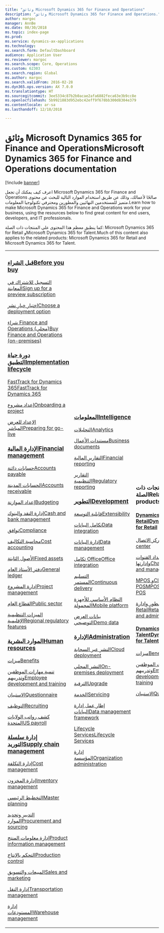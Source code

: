 ```yaml
---
title: "وثائق Microsoft Dynamics 365 for Finance and Operations"
description: "وثائق Microsoft Dynamics 365 for Finance and Operations."
author: margoc
manager: AnnBe
ms.date: 08/30/2018
ms.topic: index-page
ms.prod: 
ms.service: dynamics-ax-applications
ms.technology: 
ms.search.form: DefaultDashboard
audience: Application User
ms.reviewer: margoc
ms.search.scope: Core, Operations
ms.custom: 62303
ms.search.region: Global
ms.author: margoc
ms.search.validFrom: 2016-02-28
ms.dyn365.ops.version: AX 7.0.0
ms.translationtype: HT
ms.sourcegitcommit: 3ee5334c87b2b0acae2afa6882feca63e3b9cc8e
ms.openlocfilehash: 5b9921883d952ebc42eff9f678bb300d8304e379
ms.contentlocale: ar-sa
ms.lasthandoff: 12/18/2018

---
```


# <a name="microsoft-dynamics-365-for-finance-and-operations-documentation"></a><span data-ttu-id="e6781-103">وثائق Microsoft Dynamics 365 for Finance and Operations</span><span class="sxs-lookup"><span data-stu-id="e6781-103">Microsoft Dynamics 365 for Finance and Operations documentation</span></span>

[!include [banner](includes/banner.md)]

<span data-ttu-id="e6781-104">اعرف كيف يمكنك أن تجعل Microsoft Dynamics 365 for Finance and Operations صالحًا لأعمالك، وذلك عن طريق استخدام الموارد التالية للبحث عن محتوى متميز للمستخدمين النهائيين والمطورين ومحترفي تكنولوجيا المعلومات.</span><span class="sxs-lookup"><span data-stu-id="e6781-104">Learn how to make Microsoft Dynamics 365 for Finance and Operations work for your business, using the resources below to find great content for end users, developers, and IT professionals.</span></span> 

<span data-ttu-id="e6781-105">كما ينطبق معظم هذا المحتوى على المنتجات ذات الصلة: Microsoft Dynamics 365 for Retail وMicrosoft Dynamics 365 for Talent.</span><span class="sxs-lookup"><span data-stu-id="e6781-105">Much of this content also applies to the related products: Microsoft Dynamics 365 for Retail and Microsoft Dynamics 365 for Talent.</span></span> 

<table>
<colgroup>
<col width="33%" />
<col width="33%" />
<col width="33%" />
</colgroup>
<tbody>
<tr class="odd">
<td>
<h3><span data-ttu-id="e6781-106"><a href="get-started/before-you-buy.md">قبل الشراء</a></span><span class="sxs-lookup"><span data-stu-id="e6781-106"><a href="get-started/before-you-buy.md">Before you buy</a></span></span></h3>
<p><span data-ttu-id="e6781-107"><a href="../dev-itpro/dev-tools/sign-up-preview-subscription.md">التسجيل للاشتراك في المعاينة</a></span><span class="sxs-lookup"><span data-stu-id="e6781-107"><a href="../dev-itpro/dev-tools/sign-up-preview-subscription.md">Sign up for a preview subscription</a></span></span></p>
 <p><span data-ttu-id="e6781-108"><a href="../dev-itpro/deployment/choose-deployment-type.md">اختيار خيار نشر</a></span><span class="sxs-lookup"><span data-stu-id="e6781-108"><a href="../dev-itpro/deployment/choose-deployment-type.md">Choose a deployment option</a></span></span></p>
 <p><span data-ttu-id="e6781-109"><a href="get-started/purchase-on-premises.md">شراء Finance and Operations (محلي)</a></span><span class="sxs-lookup"><span data-stu-id="e6781-109"><a href="get-started/purchase-on-premises.md">Buy Finance and Operations (on-premises)</a></span></span></p>

<h3><span data-ttu-id="e6781-110"><a href="imp-lifecycle/implementation-lifecycle.md">دورة حياة التطبيق</a></span><span class="sxs-lookup"><span data-stu-id="e6781-110"><a href="imp-lifecycle/implementation-lifecycle.md">Implementation lifecycle</a></span></span></h3>
<p><span data-ttu-id="e6781-111"><a href="get-started/fasttrack-dynamics-365-overview.md">FastTrack for Dynamics 365</a></span><span class="sxs-lookup"><span data-stu-id="e6781-111"><a href="get-started/fasttrack-dynamics-365-overview.md">FastTrack for Dynamics 365</a></span></span></p>
<p><span data-ttu-id="e6781-112"><a href="imp-lifecycle/onboard.md">إعداد مشروع</a></span><span class="sxs-lookup"><span data-stu-id="e6781-112"><a href="imp-lifecycle/onboard.md">Onboarding a project</a></span></span></p>
<p><span data-ttu-id="e6781-113"><a href="imp-lifecycle/prepare-go-live.md">الإعداد للعرض المباشر</a></span><span class="sxs-lookup"><span data-stu-id="e6781-113"><a href="imp-lifecycle/prepare-go-live.md">Preparing for go-live</a></span></span></p>

<h3><span data-ttu-id="e6781-114"><a href="../financials/index.md">الإدارة المالية</a></span><span class="sxs-lookup"><span data-stu-id="e6781-114"><a href="../financials/index.md">Financial management</a></span></span></h3>
<p><span data-ttu-id="e6781-115"><a href="../financials/accounts-payable/accounts-payable.md">حسابات دائنة</a></span><span class="sxs-lookup"><span data-stu-id="e6781-115"><a href="../financials/accounts-payable/accounts-payable.md">Accounts payable</a></span></span></p>
<p><span data-ttu-id="e6781-116"><a href="../financials/accounts-receivable/accounts-receivable.md">الحسابات المدينة</a></span><span class="sxs-lookup"><span data-stu-id="e6781-116"><a href="../financials/accounts-receivable/accounts-receivable.md">Accounts receivable</a></span></span></p>
<p><span data-ttu-id="e6781-117"><a href="../financials/budgeting/budgeting-overview.md">إعداد الموازنة</a></span><span class="sxs-lookup"><span data-stu-id="e6781-117"><a href="../financials/budgeting/budgeting-overview.md">Budgeting</a></span></span></p>
<p><span data-ttu-id="e6781-118"><a href="../financials/cash-bank-management/cash-bank-management.md">إدارة النقد والبنوك</a></span><span class="sxs-lookup"><span data-stu-id="e6781-118"><a href="../financials/cash-bank-management/cash-bank-management.md">Cash and bank management</a></span></span></p>
<p><span data-ttu-id="e6781-119"><a href="../financials/general-ledger/audit-policy-rules.md">توافق</a></span><span class="sxs-lookup"><span data-stu-id="e6781-119"><a href="../financials/general-ledger/audit-policy-rules.md">Compliance</a></span></span></p>
<p><span data-ttu-id="e6781-120"><a href="../financials/cost-accounting/cost-accounting-home-page.md">محاسبة التكاليف</a></span><span class="sxs-lookup"><span data-stu-id="e6781-120"><a href="../financials/cost-accounting/cost-accounting-home-page.md">Cost accounting</a></span></span></p>
<p><span data-ttu-id="e6781-121"><a href="../financials/fixed-assets/fixed-assets.md">الأصول الثابتة</a></span><span class="sxs-lookup"><span data-stu-id="e6781-121"><a href="../financials/fixed-assets/fixed-assets.md">Fixed assets</a></span></span></p>
<p><span data-ttu-id="e6781-122"><a href="../financials/general-ledger/general-ledger.md">دفتر الأستاذ العام</a></span><span class="sxs-lookup"><span data-stu-id="e6781-122"><a href="../financials/general-ledger/general-ledger.md">General ledger</a></span></span></p>
<p><span data-ttu-id="e6781-123"><a href="../financials/project-management/overview-project-management-accounting.md">إدارة المشروع</a></span><span class="sxs-lookup"><span data-stu-id="e6781-123"><a href="../financials/project-management/overview-project-management-accounting.md">Project management</a></span></span></p>
<p><span data-ttu-id="e6781-124"><a href="../financials/public-sector/public-sector-functionality.md">القطاع العام</a></span><span class="sxs-lookup"><span data-stu-id="e6781-124"><a href="../financials/public-sector/public-sector-functionality.md">Public sector</a></span></span></p>
<p><span data-ttu-id="e6781-125"><a href="../dev-itpro/lcs-solutions/country-region.md">الميزات التنظيمية الإقليمية</a></span><span class="sxs-lookup"><span data-stu-id="e6781-125"><a href="../dev-itpro/lcs-solutions/country-region.md">Regional regulatory features</a></span></span></p>

<h3><span data-ttu-id="e6781-126"><a href="hr/hr-landing-page.md">الموارد البشرية</a></span><span class="sxs-lookup"><span data-stu-id="e6781-126"><a href="hr/hr-landing-page.md">Human resources</a></span></span></h3>
<p><span data-ttu-id="e6781-127"><a href="../talent/manage-benefit-program.md">ميزات</a></span><span class="sxs-lookup"><span data-stu-id="e6781-127"><a href="../talent/manage-benefit-program.md">Benefits</a></span></span></p>
<p><span data-ttu-id="e6781-128"><a href="../talent/performance-management-overview.md">تنمية مهارات الموظفين وتدريبهم</a></span><span class="sxs-lookup"><span data-stu-id="e6781-128"><a href="../talent/performance-management-overview.md">Employee development and training</a></span></span></p>
<p><span data-ttu-id="e6781-129"><a href="../talent/questionnaires.md">الاستبيان</a></span><span class="sxs-lookup"><span data-stu-id="e6781-129"><a href="../talent/questionnaires.md">Questionnaire</a></span></span></p>
<p><span data-ttu-id="e6781-130"><a href="hr/manage-recruiting-process.md">التوظيف</a></span><span class="sxs-lookup"><span data-stu-id="e6781-130"><a href="hr/manage-recruiting-process.md">Recruiting</a></span></span></p>
<p><span data-ttu-id="e6781-131"><a href="hr/localizations/noam-usa-payroll.md">كشف رواتب الولايات المتحدة</a></span><span class="sxs-lookup"><span data-stu-id="e6781-131"><a href="hr/localizations/noam-usa-payroll.md">US payroll</a></span></span></p>

<h3><span data-ttu-id="e6781-132"><a href="../supply-chain/index.md">إدارة سلسلة التوريد</a></span><span class="sxs-lookup"><span data-stu-id="e6781-132"><a href="../supply-chain/index.md">Supply chain management</a></span></span></h3>
<p><span data-ttu-id="e6781-133"><a href="../supply-chain/cost-management/costing-sheets.md">إدارة التكلفة</a></span><span class="sxs-lookup"><span data-stu-id="e6781-133"><a href="../supply-chain/cost-management/costing-sheets.md">Cost management</a></span></span></p>
<p><span data-ttu-id="e6781-134"><a href="../supply-chain/inventory/inventory-home-page.md">إدارة المخزون</a></span><span class="sxs-lookup"><span data-stu-id="e6781-134"><a href="../supply-chain/inventory/inventory-home-page.md">Inventory management</a></span></span></p>
<p><span data-ttu-id="e6781-135"><a href="../supply-chain/master-planning/master-plans.md">التخطيط الرئيسي</a></span><span class="sxs-lookup"><span data-stu-id="e6781-135"><a href="../supply-chain/master-planning/master-plans.md">Master planning</a></span></span></p>
<p><span data-ttu-id="e6781-136"><a href="../supply-chain/procurement/procurement-sourcing-overview.md">التدبير وتحديد الموارد</a></span><span class="sxs-lookup"><span data-stu-id="e6781-136"><a href="../supply-chain/procurement/procurement-sourcing-overview.md">Procurement and sourcing</a></span></span></p>
<p><span data-ttu-id="e6781-137"><a href="../supply-chain/pim/product-information.md">إدارة معلومات المنتج</a></span><span class="sxs-lookup"><span data-stu-id="e6781-137"><a href="../supply-chain/pim/product-information.md">Product information management</a></span></span></p>
<p><span data-ttu-id="e6781-138"><a href="../supply-chain/production-control/production-process-overview.md">التحكم بالإنتاج</a></span><span class="sxs-lookup"><span data-stu-id="e6781-138"><a href="../supply-chain/production-control/production-process-overview.md">Production control</a></span></span></p>
<p><span data-ttu-id="e6781-139"><a href="../supply-chain/sales-marketing/overview-sales-marketing.md">المبيعات والتسويق</a></span><span class="sxs-lookup"><span data-stu-id="e6781-139"><a href="../supply-chain/sales-marketing/overview-sales-marketing.md">Sales and marketing</a></span></span></p>
<p><span data-ttu-id="e6781-140"><a href="../supply-chain/transportation/transportation-management-overview.md">إدارة النقل</a></span><span class="sxs-lookup"><span data-stu-id="e6781-140"><a href="../supply-chain/transportation/transportation-management-overview.md">Transportation management</a></span></span></p>
<p><span data-ttu-id="e6781-141"><a href="../supply-chain/warehousing/warehouse-configuration.md">إدارة المستودعات</a></span><span class="sxs-lookup"><span data-stu-id="e6781-141"><a href="../supply-chain/warehousing/warehouse-configuration.md">Warehouse management</a></span></span></p>

</td>
<td>
<h3><span data-ttu-id="e6781-142"><a href="../dev-itpro/analytics/bi-reporting-home-page.md">المعلومات</a></span><span class="sxs-lookup"><span data-stu-id="e6781-142"><a href="../dev-itpro/analytics/bi-reporting-home-page.md">Intelligence</a></span></span></h3>
<p><span data-ttu-id="e6781-143"><a href="../dev-itpro/analytics/analytics.md">التحليلات</a></span><span class="sxs-lookup"><span data-stu-id="e6781-143"><a href="../dev-itpro/analytics/analytics.md">Analytics</a></span></span></p>
 <p><span data-ttu-id="e6781-144"><a href="../dev-itpro/analytics/document-reporting-services.md">مستندات الأعمال</a></span><span class="sxs-lookup"><span data-stu-id="e6781-144"><a href="../dev-itpro/analytics/document-reporting-services.md">Business documents</a></span></span></p>
<p><span data-ttu-id="e6781-145"><a href="../dev-itpro/analytics/financial-reporting-intro.md">التقارير المالية</a></span><span class="sxs-lookup"><span data-stu-id="e6781-145"><a href="../dev-itpro/analytics/financial-reporting-intro.md">Financial reporting</a></span></span></p>
<p><span data-ttu-id="e6781-146"><a href="../dev-itpro/analytics/general-electronic-reporting.md">التقارير التنظيمية</a></span><span class="sxs-lookup"><span data-stu-id="e6781-146"><a href="../dev-itpro/analytics/general-electronic-reporting.md">Regulatory reporting</a></span></span></p>



<h3><span data-ttu-id="e6781-147"><a href="../dev-itpro/dev-tools/developer-home-page.md">التطوير</span><span class="sxs-lookup"><span data-stu-id="e6781-147"><a href="../dev-itpro/dev-tools/developer-home-page.md">Development</span></span></h3>
<p><span data-ttu-id="e6781-148"><a href="../dev-itpro/extensibility/extensibility-home-page.md">قابلية التوسعة</a></span><span class="sxs-lookup"><span data-stu-id="e6781-148"><a href="../dev-itpro/extensibility/extensibility-home-page.md">Extensibility</a></span></span></p>

<p><span data-ttu-id="e6781-149"><a href="../dev-itpro/data-entities/integration-overview.md">تكامل البيانات</a></span><span class="sxs-lookup"><span data-stu-id="e6781-149"><a href="../dev-itpro/data-entities/integration-overview.md">Data integration</a></span></span></p>
<p><span data-ttu-id="e6781-150"><a href="../dev-itpro/data-entities/data-entities.md">إدارة البيانات</a></span><span class="sxs-lookup"><span data-stu-id="e6781-150"><a href="../dev-itpro/data-entities/data-entities.md">Data management</a></span></span></p>

<p><span data-ttu-id="e6781-151"><a href="../dev-itpro/office-integration/office-integration.md">تكامل Office</a></span><span class="sxs-lookup"><span data-stu-id="e6781-151"><a href="../dev-itpro/office-integration/office-integration.md">Office integration</a></span></span></p>
<p><span data-ttu-id="e6781-152"><a href="../dev-itpro/dev-tools/continuous-delivery-home-page.md">التسليم المستمر</a></span><span class="sxs-lookup"><span data-stu-id="e6781-152"><a href="../dev-itpro/dev-tools/continuous-delivery-home-page.md">Continuous delivery</a></span></span></p>
<p><span data-ttu-id="e6781-153"><a href="../dev-itpro/mobile-apps/platform/mobile-platform-home-page.md">النظام الأساسي للأجهزة المحمولة</a></span><span class="sxs-lookup"><span data-stu-id="e6781-153"><a href="../dev-itpro/mobile-apps/platform/mobile-platform-home-page.md">Mobile platform</a></span></span></p>
<p><span data-ttu-id="e6781-154"><a href="get-started/demo-data.md">بيانات العرض التوضيحي</a></span><span class="sxs-lookup"><span data-stu-id="e6781-154"><a href="get-started/demo-data.md">Demo data</a></span></span></p>

<h3><span data-ttu-id="e6781-155"><a href="../dev-itpro/sysadmin/system-administration-home-page.md">الإدارة</span><span class="sxs-lookup"><span data-stu-id="e6781-155"><a href="../dev-itpro/sysadmin/system-administration-home-page.md">Administration</span></span></h3>
<p><span data-ttu-id="e6781-156"><a href="../dev-itpro/deployment/cloud-deployment-overview.md">النشر عبر السحابة</a></span><span class="sxs-lookup"><span data-stu-id="e6781-156"><a href="../dev-itpro/deployment/cloud-deployment-overview.md">Cloud deployment</a></span></span></p>
<p><span data-ttu-id="e6781-157"><a href="../dev-itpro/deployment/on-premises-deployment-landing-page.md">النشر المحلي</a></span><span class="sxs-lookup"><span data-stu-id="e6781-157"><a href="../dev-itpro/deployment/on-premises-deployment-landing-page.md">On-premises deployment</a></span></span></p>
<p><span data-ttu-id="e6781-158"><a href="../dev-itpro/migration-upgrade/upgrade-home-page.md">الترقية</a></span><span class="sxs-lookup"><span data-stu-id="e6781-158"><a href="../dev-itpro/migration-upgrade/upgrade-home-page.md">Upgrade</a></span></span></p>
<p><span data-ttu-id="e6781-159"><a href="../dev-itpro/dev-tools/continuous-delivery-home-page.md#servicing">الخدمة</a></span><span class="sxs-lookup"><span data-stu-id="e6781-159"><a href="../dev-itpro/dev-tools/continuous-delivery-home-page.md#servicing">Servicing</a></span></span></p>
<p><span data-ttu-id="e6781-160"><a href="../dev-itpro/data-entities/data-entities.md">إطار عمل إدارة البيانات</a></span><span class="sxs-lookup"><span data-stu-id="e6781-160"><a href="../dev-itpro/data-entities/data-entities.md">Data management framework</a></span></span></p>
<p><span data-ttu-id="e6781-161"><a href="../dev-itpro/lifecycle-services/lcs.md">Lifecycle Services</a></span><span class="sxs-lookup"><span data-stu-id="e6781-161"><a href="../dev-itpro/lifecycle-services/lcs.md">Lifecycle Services</a></span></span></p>
<p><span data-ttu-id="e6781-162"><a href="organization-administration/organization-administration-home-page.md">إدارة المؤسسة</a></span><span class="sxs-lookup"><span data-stu-id="e6781-162"><a href="organization-administration/organization-administration-home-page.md">Organization administration</a></span></span></p>
</td>
<td>
<h3><span data-ttu-id="e6781-163">المنتجات ذات الصلة</span><span class="sxs-lookup"><span data-stu-id="e6781-163">Related products</span></span></h3>
<h4><span data-ttu-id="e6781-164"><a href="../retail/index.md">Dynamics 365 for Retail</a></span><span class="sxs-lookup"><span data-stu-id="e6781-164"><a href="../retail/index.md">Dynamics 365 for Retail</a></span></span></h4>
<p><span data-ttu-id="e6781-165"><a href="../retail/call-center-functionality.md">مركز الاتصال</span><span class="sxs-lookup"><span data-stu-id="e6781-165"><a href="../retail/call-center-functionality.md">Call center</span></span></p>
<p><span data-ttu-id="e6781-166"><a href="../retail/define-maintain-retail-channels.md">إعداد القنوات وإدارتها</span><span class="sxs-lookup"><span data-stu-id="e6781-166"><a href="../retail/define-maintain-retail-channels.md">Channel setup and management</span></span></p>
<p><span data-ttu-id="e6781-167"><a href="../retail/retail-peripherals-overview.md">MPOS وCloud POS</span><span class="sxs-lookup"><span data-stu-id="e6781-167"><a href="../retail/retail-peripherals-overview.md">MPOS and Cloud POS</span></span></p>
<p><span data-ttu-id="e6781-168"><a href="../retail/dev-itpro/dev-retail-home-page.md">مطور وإدارة Retail</span><span class="sxs-lookup"><span data-stu-id="e6781-168"><a href="../retail/dev-itpro/dev-retail-home-page.md">Retail developer and administration</span></span></p>

<h4><span data-ttu-id="e6781-169"><a href="../talent/index.md">Dynamics 365 for Talent</a></span><span class="sxs-lookup"><span data-stu-id="e6781-169"><a href="../talent/index.md">Dynamics 365 for Talent</a></span></span></h4>
<p><span data-ttu-id="e6781-170"><a href="../talent/manage-benefit-program.md">ميزات</a></span><span class="sxs-lookup"><span data-stu-id="e6781-170"><a href="../talent/manage-benefit-program.md">Benefits</a></span></span></p>
<p><span data-ttu-id="e6781-171"><a href="../talent/performance-management-overview.md">تنمية مهارات الموظفين وتدريبهم</a></span><span class="sxs-lookup"><span data-stu-id="e6781-171"><a href="../talent/performance-management-overview.md">Employee development and training</a></span></span></p>
<p><span data-ttu-id="e6781-172"><a href="../talent/questionnaires.md">الاستبيان</a></span><span class="sxs-lookup"><span data-stu-id="e6781-172"><a href="../talent/questionnaires.md">Questionnaire</a></span></span></p>

</td>
</tr>

</tbody>
</table>


